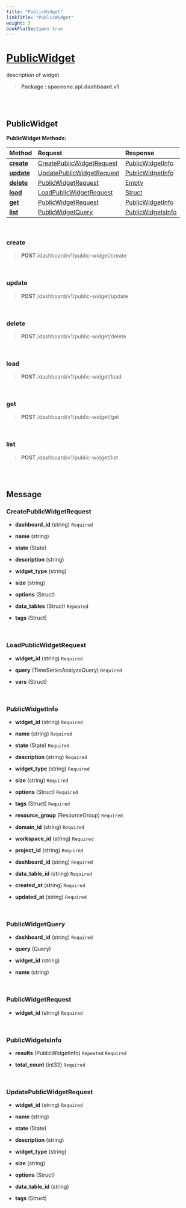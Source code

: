 ```yaml
---
title: "PublicWidget"
linkTitle: "PublicWidget"
weight: 3
bookFlatSection: true
---
```

# [PublicWidget](#PublicWidget)
description of widget


>  **Package : spaceone.api.dashboard.v1**

<br>
<br>

## PublicWidget





**PublicWidget Methods:**


| Method | Request | Response |
| :----- | :-------- | :-------- |
| [**create**](./PublicWidget#create) | [CreatePublicWidgetRequest](PublicWidget#createpublicwidgetrequest) | [PublicWidgetInfo](PublicWidget#publicwidgetinfo) |
| [**update**](./PublicWidget#update) | [UpdatePublicWidgetRequest](PublicWidget#updatepublicwidgetrequest) | [PublicWidgetInfo](PublicWidget#publicwidgetinfo) |
| [**delete**](./PublicWidget#delete) | [PublicWidgetRequest](PublicWidget#publicwidgetrequest) | [Empty](PublicWidget#empty) |
| [**load**](./PublicWidget#load) | [LoadPublicWidgetRequest](PublicWidget#loadpublicwidgetrequest) | [Struct](PublicWidget#struct) |
| [**get**](./PublicWidget#get) | [PublicWidgetRequest](PublicWidget#publicwidgetrequest) | [PublicWidgetInfo](PublicWidget#publicwidgetinfo) |
| [**list**](./PublicWidget#list) | [PublicWidgetQuery](PublicWidget#publicwidgetquery) | [PublicWidgetsInfo](PublicWidget#publicwidgetsinfo) |



    
<br>

### create





> **POST** /dashboard/v1/public-widget/create
>






    
<br>

### update





> **POST** /dashboard/v1/public-widget/update
>






    
<br>

### delete





> **POST** /dashboard/v1/public-widget/delete
>






    
<br>

### load





> **POST** /dashboard/v1/public-widget/load
>






    
<br>

### get





> **POST** /dashboard/v1/public-widget/get
>






    
<br>

### list





> **POST** /dashboard/v1/public-widget/list
>






    


<br>
<br>

## Message



### CreatePublicWidgetRequest
* **dashboard_id** (string)   `Required` 

    
* **name** (string)  

    
* **state** (State)  

    
* **description** (string)  

    
* **widget_type** (string)  

    
* **size** (string)  

    
* **options** (Struct)  

    
* **data_tables** (Struct)  `Repeated`   

    
* **tags** (Struct)  

    <br>

### LoadPublicWidgetRequest
* **widget_id** (string)   `Required` 

    
* **query** (TimeSeriesAnalyzeQuery)   `Required` 

    
* **vars** (Struct)  

    <br>

### PublicWidgetInfo
* **widget_id** (string)   `Required` 

    
* **name** (string)   `Required` 

    
* **state** (State)   `Required` 

    
* **description** (string)   `Required` 

    
* **widget_type** (string)   `Required` 

    
* **size** (string)   `Required` 

    
* **options** (Struct)   `Required` 

    
* **tags** (Struct)   `Required` 

    
* **resource_group** (ResourceGroup)   `Required` 

    
* **domain_id** (string)   `Required` 

    
* **workspace_id** (string)   `Required` 

    
* **project_id** (string)   `Required` 

    
* **dashboard_id** (string)   `Required` 

    
* **data_table_id** (string)   `Required` 

    
* **created_at** (string)   `Required` 

    
* **updated_at** (string)   `Required` 

    <br>

### PublicWidgetQuery
* **dashboard_id** (string)   `Required` 

    
* **query** (Query)  

    
* **widget_id** (string)  

    
* **name** (string)  

    <br>

### PublicWidgetRequest
* **widget_id** (string)   `Required` 

    <br>

### PublicWidgetsInfo
* **results** (PublicWidgetInfo)  `Repeated`    `Required` 

    
* **total_count** (int32)   `Required` 

    <br>

### UpdatePublicWidgetRequest
* **widget_id** (string)   `Required` 

    
* **name** (string)  

    
* **state** (State)  

    
* **description** (string)  

    
* **widget_type** (string)  

    
* **size** (string)  

    
* **options** (Struct)  

    
* **data_table_id** (string)  

    
* **tags** (Struct)  

    <br>
